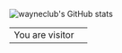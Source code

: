 ![wayneclub's GitHub stats](https://github-readme-stats.vercel.app/api?username=wayneclub&show_icons=true&theme=tokyonight)

<table>
  <tr>
    <td>You are visitor</td>
    <td><img src="https://profile-counter.glitch.me/wayneclub/count.svg" alt="" /></td>
  </tr>
</table>
